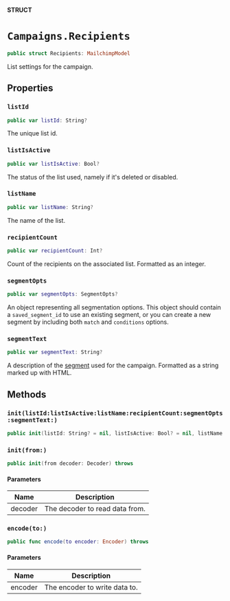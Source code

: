 **STRUCT**

# `Campaigns.Recipients`

```swift
public struct Recipients: MailchimpModel
```

List settings for the campaign.

## Properties
### `listId`

```swift
public var listId: String?
```

The unique list id.

### `listIsActive`

```swift
public var listIsActive: Bool?
```

The status of the list used, namely if it's deleted or disabled.

### `listName`

```swift
public var listName: String?
```

The name of the list.

### `recipientCount`

```swift
public var recipientCount: Int?
```

Count of the recipients on the associated list. Formatted as an integer.

### `segmentOpts`

```swift
public var segmentOpts: SegmentOpts?
```

An object representing all segmentation options. This object should contain a `saved_segment_id` to use an existing segment, or you can create a new segment by including both `match` and `conditions` options.

### `segmentText`

```swift
public var segmentText: String?
```

A description of the [segment](https://mailchimp.com/help/create-and-send-to-a-segment/) used for the campaign. Formatted as a string marked up with HTML.

## Methods
### `init(listId:listIsActive:listName:recipientCount:segmentOpts:segmentText:)`

```swift
public init(listId: String? = nil, listIsActive: Bool? = nil, listName: String? = nil, recipientCount: Int? = nil, segmentOpts: SegmentOpts? = nil, segmentText: String? = nil)
```

### `init(from:)`

```swift
public init(from decoder: Decoder) throws
```

#### Parameters

| Name | Description |
| ---- | ----------- |
| decoder | The decoder to read data from. |

### `encode(to:)`

```swift
public func encode(to encoder: Encoder) throws
```

#### Parameters

| Name | Description |
| ---- | ----------- |
| encoder | The encoder to write data to. |